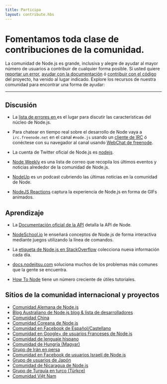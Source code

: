 ```yaml
---
title: Participa
layout: contribute.hbs
---
```


# Fomentamos toda clase de contribuciones de la comunidad.

La comunidad de Node.js es grande, inclusiva y alegre de ayudar al mayor número de usuarios
a contribuir de cualquier forma posible. Si usted quiere [reportar un error](https://github.com/nodejs/node/issues),
[ayudar con la documentación](/en/get-involved/contribute/) ó [contribuir con el código](/en/get-involved/development/) del proyecto, ha venido al lugar indicado. Explore los recursos de nuestra comunidad para encontrar una forma de ayudar:

<hr>

## Discusión

- La [lista de errores en ](https://github.com/nodejs/node/issues) es el lugar para discutir las características del núcleo de Node.js.

- Para chatear en tiempo real sobre el desarrollo de Node vaya a `irc.freenode.net` en el canal `#node.js` usando un [cliente de IRC](http://es.wikipedia.org/wiki/Anexo:Clientes_IRC) ó conéctese con su navegador al canal usando [WebChat de freenode](http://webchat.freenode.net/?channels=node.js).

- La cuenta de Twitter oficial de Node.js es [nodejs](https://twitter.com/nodejs).

- [Node Weekly](http://nodeweekly.com) es una lista de correo que recopila los últimos eventos y noticias alrededor de la comunidad de Node.js.

- [NodeUp](http://nodeup.com) es un podcast cubriendo las últimas noticias en la comunidad de Node.

- [NodeJS Reactions](http://nodejsreactions.tumblr.com) captura la experiencia de Node.js en forma de GIFs animados.


## Aprendizaje

- La [Documentación oficial de la API](/api) detalla la API de Node.

- [NodeSchool.io](http://nodeschool.io) le enseñará conceptos de Node.js de forma interactiva mediante juegos utilizando la línea de comandos.

- La [etiqueta de Node.js en StackOverflow](http://stackoverflow.com/questions/tagged/node.js) colecciona nueva información cada día.

- [docs.nodejitsu.com](http://docs.nodejitsu.com/) soluciona muchos de los problemas más comunes que la gente se encuentra.

- [How To Node](http://howtonode.org/) tiene un número creciente de útiles tutoriales.


## Sitios de la comunidad internacional y proyectos

- [Comunidad Alemana de Node.js](http://nodecode.de)
- [Blog Australiano de Node.js blog &amp; lista de desarrolladores](http://nodejs.org.au/)
- [Comunidad China](http://cnodejs.org)
- [Comunidad Coreana de Node.js](http://nodejs.github.io/nodejs-ko/)
- [Comunidad en Facebook de Español/Castellano](https://www.facebook.com/groups/node.es/)
- [Comunidad en Google+ de usuarios Franceses de Node.js](https://plus.google.com/communities/113346206415381691435)
- [Comunidad de lenguaje hispano](http://nodehispano.com)
- [Comunidad de Hungría (Magyar)](http://nodehun.blogspot.com/)
- [Grupo de Irán en persa](http://nodejs.ir)
- [Comunidad en Facebook de usuarios Israelí de Node.js](https://www.facebook.com/groups/node.il/)
- [Grupo de usuarios de Japón](http://nodejs.jp/)
- [Comunidad de Nicaragua de Node.js](http://nodenica.com/)
- [Grupo de Turquía en turco (Türkçe)](http://node.ist/)
- [Comunidad Việt Nam](http://nodejs.vn)
